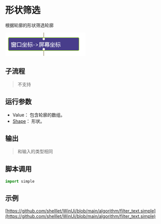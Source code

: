 # 形状筛选
根据轮廓的形状筛选轮廓


![action](./images/2022-11-17_184608.png ':size=90%')

## 子流程

> 不支持

## 运行参数


* Value： 包含轮廓的数组。
* [Shape](../../enums/ContourShape.md)： 形状。

## 输出

> 和输入的类型相同


## 脚本调用

```python
import simple


```

## 示例

[https://github.com/shelllet/WinUi/blob/main/algorithm/filter_text.simple](https://github.com/shelllet/WinUi/blob/main/algorithm/filter_text.simple)
